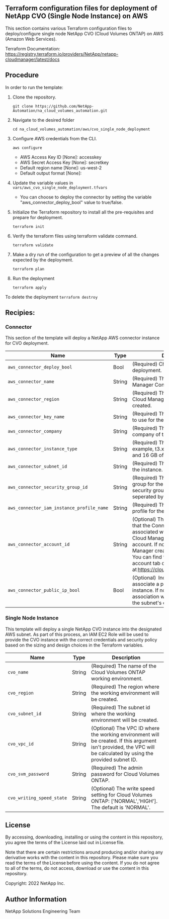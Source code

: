 ## Terraform configuration files for deployment of NetApp CVO (Single Node Instance) on AWS
This section contains various Terraform configuration files to deploy/configure single node NetApp CVO (Cloud Volumes ONTAP) on AWS (Amazon Web Services).

Terraform Documentation: https://registry.terraform.io/providers/NetApp/netapp-cloudmanager/latest/docs

## Procedure
In order to run the template:
1. Clone the repository.

    ```git clone https://github.com/NetApp-Automation/na_cloud_volumes_automation.git```
2. Navigate to the desired folder

    ```cd na_cloud_volumes_automation/aws/cvo_single_node_deployment```
3. Configure AWS credentials from the CLI.
    ```
    aws configure
    ```

    - AWS Access Key ID [None]: accesskey
    - AWS Secret Access Key [None]: secretkey
    - Default region name [None]: us-west-2
    - Default output format [None]:
    
4. Update the variable values in ```vars/aws_cvo_single_node_deployment.tfvars```
      + You can choose to deploy the connector by setting the variable "aws_connector_deploy_bool" value to true/false.

5. Initialize the Terraform repository to install all the pre-requisites and prepare for deployment.

    ```terraform init```
6. Verify the terraform files using terraform validate command.

    ```terraform validate```
7. Make a dry run of the configuration to get a preview of all the changes expected by the deployment.

    ```terraform plan```
8. Run the deployment

    ```terraform apply```

To delete the deployment
    ```terraform destroy```

## Recipies:

### Connector  
This section of the template will deploy a NetApp AWS connector instance for CVO deployment.

| Name | Type | Description |
| --- | --- | --- |
| `aws_connector_deploy_bool ` | Bool | (Required) Check for Connector deployment.  |
| `aws_connector_name` | String | (Required) The name of the Cloud Manager Connector. |
| `aws_connector_region` | String | (Required) The region where the Cloud Manager Connector will be created. |
| `aws_connector_key_name` | String | (Required) The name of the key pair to use for the Connector instance. |
| `aws_connector_company` | String | (Required) The name of the company of the user. |
| `aws_connector_instance_type` | String | (Required) The type of instance (for example, t3.xlarge). At least 4 CPU and 16 GB of memory are required. |
| `aws_connector_subnet_id` | String | (Required) The ID of the subnet for the instance. |
| `aws_connector_security_group_id` | String | (Required) The ID of the security group for the instance, multiple security groups can be provided seperated by ','. |
| `aws_connector_iam_instance_profile_name` | String | (Required) The name of the instance profile for the Connector. |
| `aws_connector_account_id` | String | (Optional) The NetApp account ID that the Connector will be associated with. If not provided, Cloud Manager uses the first account. If no account exists, Cloud Manager creates a new account. You can find the account ID in the account tab of Cloud Manager at https://cloudmanager.netapp.com. |
| `aws_connector_public_ip_bool` | Bool | (Optional)  Indicates whether to associate a public IP address to the instance. If not provided, the association will be done based on the subnet's configuration. |

### Single Node Instance
This template will deploy a single NetApp CVO instance into the designated AWS subnet. As part of this process, an IAM EC2 Role will be used to provide the CVO instance with the correct credentials and security policy based on the sizing and design choices in the Terraform variables.

| Name | Type | Description |
| --- | --- | --- |
| `cvo_name ` | String | (Required) The name of the Cloud Volumes ONTAP working environment. |
| `cvo_region` | String | (Required) The region where the working environment will be created. |
| `cvo_subnet_id` | String | (Required) The subnet id where the working environment will be created. |
| `cvo_vpc_id` | String | (Optional) The VPC ID where the working environment will be created. If this argument isn't provided, the VPC will be calculated by using the provided subnet ID. |
| `cvo_svm_password` | String | (Required) The admin password for Cloud Volumes ONTAP. |
| `cvo_writing_speed_state` | String | (Optional) The write speed setting for Cloud Volumes ONTAP: ['NORMAL','HIGH']. The default is 'NORMAL'. |


## License
By accessing, downloading, installing or using the content in this repository, you agree the terms of the License laid out in License file.

Note that there are certain restrictions around producing and/or sharing any derivative works with the content in this repository. Please make sure you read the terms of the License before using the content. If you do not agree to all of the terms, do not access, download or use the content in this repository.

Copyright: 2022 NetApp Inc.  

## Author Information
NetApp Solutions Engineering Team
